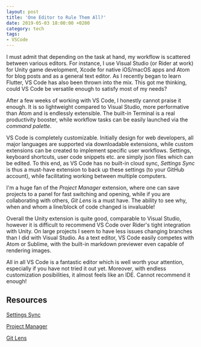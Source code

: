 ```yaml
---
layout: post
title: 'One Editor to Rule Them All?'
date: 2019-05-03 18:00:00 +0200
category: tech
tags:
- VSCode
---
```


I must admit that depending on the task at hand, my workflow is scattered between various editors. For instance, I use Visual Studio (or Rider at work) for Unity game development, Xcode for native iOS/macOS apps and Atom for blog posts and as a general text editor. As I recently began to learn Flutter, VS Code has also been thrown into the mix. This got me thinking, could VS Code be versatile enough to satisfy most of my needs?

After a few weeks of working with VS Code, I honestly cannot praise it enough. It is so lightweight compared to Visual Studio, more performative than Atom and is endlessly extensible. The built-in Terminal is a real productivity booster, while workflow tasks can be easily launched via the *command palette*. 

VS Code is completely customizable. Initially design for web developers, all major languages are supported via downloadable extensions, while custom extensions can be created to implement specific user workflows. Settings, keyboard shortcuts, user code snippets etc. are simply json files which can be edited. To this end, as VS Code has no built-in cloud sync, *Settings Sync* is thus a must-have extension to back up these settings (to your GitHub account), while facilitating working between multiple computers.

I'm a huge fan of the *Project Manager* extension, where one can save projects to a panel for fast switching and opening, while if you are collaborating with others, *Git Lens* is a must have. The ability to see why, when and whom a line/block of code changed is invaluable!

Overall the Unity extension is quite good, comparable to Visual Studio, however it is difficult to recommend VS Code over Rider's tight integration with Unity. On large projects I seem to have less issues changing branches than I did with Visual Studio. As a text editor, VS Code easily competes with Atom or Sublime, with the built-in markdown previewer even capable of rendering images.

All in all VS Code is a fantastic editor which is well worth your attention, especially if you have not tried it out yet. Moreover, with endless customization posibilities, it almost feels like an IDE. Cannot recommend it enough!

## Resources

[Settings Sync](https://marketplace.visualstudio.com/items?itemName=Shan.code-settings-sync)

[Project Manager](https://marketplace.visualstudio.com/items?itemName=alefragnani.project-manager)

[Git Lens](https://marketplace.visualstudio.com/items?itemName=eamodio.gitlens)
